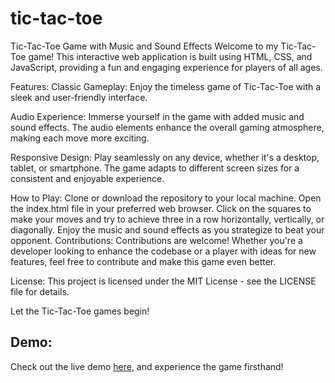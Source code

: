 # tic-tac-toe
Tic-Tac-Toe Game with Music and Sound Effects
Welcome to my Tic-Tac-Toe game! This interactive web application is built using HTML, CSS, and JavaScript, providing a fun and engaging experience for players of all ages.

Features:
Classic Gameplay: Enjoy the timeless game of Tic-Tac-Toe with a sleek and user-friendly interface.

Audio Experience: Immerse yourself in the game with added music and sound effects. The audio elements enhance the overall gaming atmosphere, making each move more exciting.

Responsive Design: Play seamlessly on any device, whether it's a desktop, tablet, or smartphone. The game adapts to different screen sizes for a consistent and enjoyable experience.

How to Play:
Clone or download the repository to your local machine.
Open the index.html file in your preferred web browser.
Click on the squares to make your moves and try to achieve three in a row horizontally, vertically, or diagonally.
Enjoy the music and sound effects as you strategize to beat your opponent.
Contributions:
Contributions are welcome! Whether you're a developer looking to enhance the codebase or a player with ideas for new features, feel free to contribute and make this game even better.

License:
This project is licensed under the MIT License - see the LICENSE file for details.

Let the Tic-Tac-Toe games begin!

## Demo:

Check out the live demo [here](http://127.0.0.1:5500/index.html), and experience the game firsthand!

